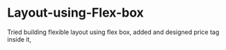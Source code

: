 # Layout-using-Flex-box
Tried building flexible layout using flex box, added and designed price tag inside it,
